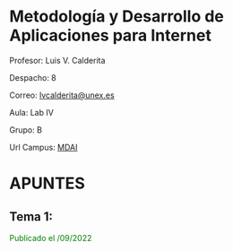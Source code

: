 # Metodología y Desarrollo de Aplicaciones para Internet

Profesor: Luis V. Calderita

Despacho: 8

Correo: lvcalderita@unex.es

Aula: Lab IV

Grupo: B

Url Campus: [MDAI](https://campusvirtual.unex.es/zonauex/avuex/course/view.php?id=18594)

# APUNTES
## Tema 1:  
<p style="color: green">Publicado el /09/2022</p>
